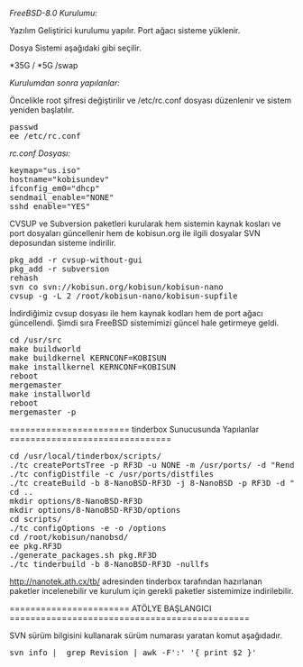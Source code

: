 
*FreeBSD-8.0 Kurulumu:*

Yazılım Geliştirici kurulumu yapılır.
Port ağacı sisteme yüklenir.

Dosya Sistemi aşağıdaki gibi seçilir.

*35G /
*5G /swap

*Kurulumdan sonra yapılanlar:*

Öncelikle root şifresi değiştirilir ve /etc/rc.conf dosyası düzenlenir ve sistem yeniden başlatılır.

<pre>
passwd
ee /etc/rc.conf
</pre>

_rc.conf Dosyası:_

<pre>
keymap="us.iso"
hostname="kobisundev"
ifconfig_em0="dhcp"
sendmail_enable="NONE"
sshd_enable="YES"
</pre>

CVSUP ve Subversion paketleri kurularak hem sistemin kaynak kosları ve port dosyaları güncellenir hem de kobisun.org ile ilgili dosyalar SVN deposundan sisteme indirilir.

<pre>
pkg_add -r cvsup-without-gui
pkg_add -r subversion
rehash
svn co svn://kobisun.org/kobisun/kobisun-nano
cvsup -g -L 2 /root/kobisun-nano/kobisun-supfile
</pre>

İndirdiğimiz cvsup dosyası ile hem kaynak kodları hem de port ağacı güncellendi. Şimdi sıra FreeBSD sistemimizi güncel hale getirmeye geldi.

<pre>
cd /usr/src
make buildworld
make buildkernel KERNCONF=KOBISUN
make installkernel KERNCONF=KOBISUN
reboot
mergemaster
make installworld
reboot
mergemaster -p
</pre>

======================= tinderbox Sunucusunda Yapılanlar ===============================

<pre>
cd /usr/local/tinderbox/scripts/
./tc createPortsTree -p RF3D -u NONE -m /usr/ports/ -d "Render Farm"
./tc configDistfile -c /usr/ports/distfiles
./tc createBuild -b 8-NanoBSD-RF3D -j 8-NanoBSD -p RF3D -d "kobisun.org RenderFarm Packages"
cd ..
mkdir options/8-NanoBSD-RF3D
mkdir options/8-NanoBSD-RF3D/options
cd scripts/
./tc configOptions -e -o /options
cd /root/kobisun/nanobsd/
ee pkg.RF3D
./generate_packages.sh pkg.RF3D
./tc tinderbuild -b 8-NanoBSD-RF3D -nullfs
</pre>

http://nanotek.ath.cx/tb/ adresinden tinderbox tarafından hazırlanan paketler incelenebilir ve kurulum için gerekli paketler sistemimize indirilebilir.


======================= ATÖLYE BAŞLANGICI ==============================================



SVN sürüm bilgisini kullanarak sürüm numarası yaratan komut aşağıdadır.

<pre>
svn info |  grep Revision | awk -F':' '{ print $2 }'
</pre>



